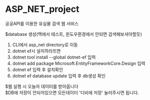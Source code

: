 # ASP_NET_project
공공API를 이용한 유실물 검색 웹 서비스


$database 생성(맥에서 테스트, 윈도우환경에서 안되면 검색해보셔야할듯)
1. CLI에서 asp_net directory로 이동
2. dotnet ef시 설치하라뜨면
3. dotnet tool install --global dotnet-ef 입력
4. dotnet add package Microsoft.EntityFrameworkCore.Design 입력
5. dotnet ef 입력 후 설치확인
6. dotnet ef database update 입력 후 db생성 확인

$웹 실행 시 오늘자 데이터를 받아옵니다<br>
$DB에 저장이 안되어있으면 모든데이터 '디비에 저장' 눌러주시면 됩니다.
